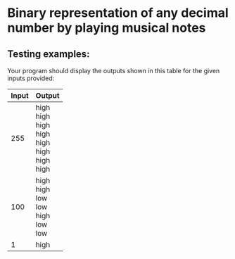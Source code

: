 # Binary representation of any decimal number by playing musical notes

## Testing examples:

Your program should display the outputs shown in this table for the given
inputs provided:

| Input | Output                                                       |
|-------|--------------------------------------------------------------|
| 255   | high<br>high<br>high<br>high<br>high<br>high<br>high<br>high |
| 100   | high<br>high<br>low<br>low<br>high<br>low<br>low             |
| 1     | high                                                         |
